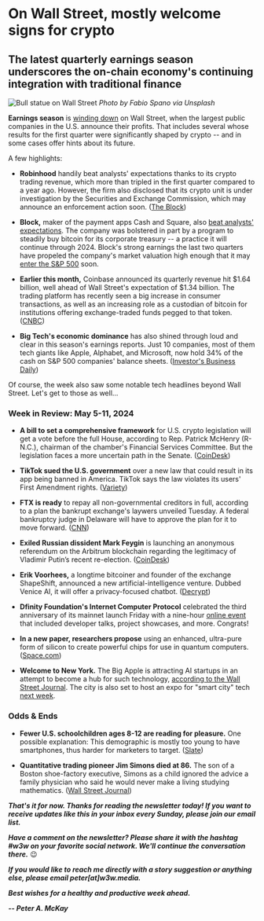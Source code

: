 # On Wall Street, mostly welcome signs for crypto
## The latest quarterly earnings season underscores the on-chain economy's continuing integration with traditional finance

![Bull statue on Wall Street](https://blog.pmckay.com/img/bull-2500.jpg)
*Photo by Fabio Spano via Unsplash*

**Earnings season** is [winding down](https://www.wsj.com/finance/stocks/wall-street-turns-up-the-heat-on-companies-to-perform-12010d2b?st=n7xqb1ajqubi7q0&reflink=desktopwebshare_permalink) on Wall Street, when the largest public companies in the U.S. announce their profits. That includes several whose results for the first quarter were significantly shaped by crypto -- and in some cases offer hints about its future.

A few highlights:

- **Robinhood** handily beat analysts' expectations thanks to its crypto trading revenue, which more than tripled in the first quarter compared to a year ago. However, the firm also disclosed that its crypto unit is under investigation by the Securities and Exchange Commission, which may announce an enforcement action soon. ([The Block](https://www.theblock.co/post/293343/robinhood-posts-q1-earnings-beat-sees-224-increase-in-crypto-trading-volume))

- **Block,** maker of the payment apps Cash and Square, also [beat analysts' expectations](https://finance.yahoo.com/news/block-stock-soars-q1-earnings-223531876.html). The company was bolstered in part by a program to steadily buy bitcoin for its corporate treasury -- a practice it will continue through 2024. Block's strong earnings the last two quarters have propeled the company's market valuation high enough that it may [enter the S&P 500](https://coingape.com/news/stocks/jack-dorseys-block-inc-to-enter-sp-500-barclays/) soon.

- **Earlier this month,** Coinbase announced its quarterly revenue hit $1.64 billion, well ahead of Wall Street's expectation of $1.34 billion. The trading platform has recently seen a big increase in consumer transactions, as well as an increasing role as a custodian of bitcoin for institutions offering exchange-traded funds pegged to that token. ([CNBC](https://www.cnbc.com/2024/05/02/coinbase-coin-earnings-q1-2024.html))

- **Big Tech's economic dominance** has also shined through loud and clear in this season's earnings reports. Just 10 companies, most of them tech giants like Apple, Alphabet, and Microsoft, now hold 34% of the cash on S&P 500 companies' balance sheets. ([Investor's Business Daily](https://www.investors.com/etfs-and-funds/sectors/sp500-stocks-squat-on-the-sp-500s-cash-pile/))

Of course, the week also saw some notable tech headlines beyond Wall Street. Let's get to those as well...

### Week in Review: May 5-11, 2024

- **A bill to set a comprehensive framework** for U.S. crypto legislation will get a vote before the full House, according to Rep. Patrick McHenry (R-N.C.), chairman of the chamber's Financial Services Committee. But the legislation faces a more uncertain path in the Senate. ([CoinDesk](https://www.coindesk.com/policy/2024/05/10/us-houses-mchenry-says-bill-on-crypto-market-structure-will-get-floor-vote/))

- **TikTok sued the U.S. government** over a new law that could result in its app being banned in America. TikTok says the law violates its users' First Amendment rights. ([Variety](https://www.msn.com/en-us/news/politics/tiktok-sues-us-government-over-law-that-would-ban-app-alleges-its-obviously-unconstitutional/ar-BB1lYKR0))

- **FTX is ready** to repay all non-governmental creditors in full, according to a plan the bankrupt exchange's laywers unveiled Tuesday. A federal bankruptcy judge in Delaware will have to approve the plan for it to move forward. ([CNN](https://www.cnn.com/2024/05/08/business/ftx-bankruptcy-plan-repay-creditors/index.html))

- **Exiled Russian dissident Mark Feygin** is launching an anonymous referendum on the Arbitrum blockchain regarding the legitimacy of Vladimir Putin’s recent re-election. ([CoinDesk](https://www.coindesk.com/policy/2024/05/10/exiled-russian-opposition-leader-launches-blockchain-based-referendum-on-vladimir-putins-election-win/))

- **Erik Voorhees,** a longtime bitcoiner and founder of the exchange ShapeShift, announced a new artificial-intelligence venture. Dubbed Venice AI, it will offer a privacy-focused chatbot. ([Decrypt](https://decrypt.co/230281/venice-ai-shapeshift-founder-erik-voorhees-morpheus-open-source))

- **Dfinity Foundation's Internet Computer Protocol** celebrated the third anniversary of its mainnet launch Friday with a nine-hour [online event](https://www.youtube.com/watch?v=qCDQKwOp938) that included developer talks, project showcases, and more. Congrats!

- **In a new paper, researchers propose** using an enhanced, ultra-pure form of silicon to create powerful chips for use in quantum computers. ([Space.com](https://www.space.com/purest-silicon-could-lead-to-first-million-qubit-quantum-computing-chips))

- **Welcome to New York.** The Big Apple is attracting AI startups in an attempt to become a hub for such technology, [according to the Wall Street Journal](https://www.wsj.com/articles/ai-startups-are-making-their-home-in-new-york-can-they-turn-it-into-an-aipowerhouse-bd5dab78?st=2enxbv0ud8x2c76&reflink=desktopwebshare_permalink). The city is also set to host an expo for "smart city" tech [next week](https://www.smartcityexpousa.com/).

### Odds & Ends

- **Fewer U.S. schoolchildren ages 8-12 are reading for pleasure.** One possible explanation: This demographic is mostly too young to have smartphones, thus harder for marketers to target. ([Slate](https://slate.com/culture/2024/05/kids-reading-fun-books-decline-by-nine-crisis.html))

- **Quantitative trading pioneer Jim Simons died at 86.** The son of a Boston shoe-factory executive, Simons as a child ignored the advice a family physician who said he would never make a living studying mathematics. ([Wall Street Journal](https://www.wsj.com/arts-culture/books/jim-simons-a-pioneer-of-quantitative-trading-dies-6621d66e?st=7tefq7np8v3syjk&reflink=desktopwebshare_permalink))

_**That's it for now. Thanks for reading the newsletter today! If you want to receive updates like this in your inbox every Sunday, please join our email list.**_

_**Have a comment on the newsletter? Please share it with the hashtag #w3w on your favorite social network. We'll continue the conversation there.**_ 😉

_**If you would like to reach me directly with a story suggestion or anything else, please email peter[at]w3w.media.**_

_**Best wishes for a healthy and productive week ahead.**_  

_**-- Peter A. McKay**_  
